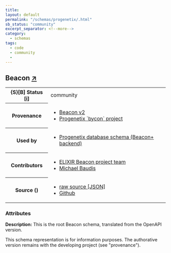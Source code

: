 ```yaml
---
title: 
layout: default
permalink: "/schemas/progenetix/.html"
sb_status: "community"
excerpt_separator: <!--more-->
category:
  - schemas
tags:
  - code
  - community
  - 
---
```



<div id="schema-header-title">
  <h2>Beacon <span id="schema-header-title-project"> <a href="https://github.com/progenetix/schemas" target="_BLANK">&nearr;</a></span> </h2>
</div>

<table id="schema-header-table">
  <tr>
    <th>{S}[B] Status <a href="https://schemablocks.org/about/sb-status-levels.html">[i]</a></th>
    <td><div id="schema-header-status">community</div></td>
  </tr>

  <tr>
    <th>Provenance</th>
    <td>
      <ul>
<li><a href="https://github.com/ga4gh-beacon/specification-v2">Beacon v2</a></li>
<li><a href="https://github.com/progenetix/bycon/">Progenetix `bycon` project</a></li>
      </ul>
    </td>
  </tr>
  <tr>
    <th>Used by</th>
    <td>
      <ul>
<li><a href="https://github.com/progenetix/schemas/">Progenetix database schema (Beacon+ backend)</a></li>
      </ul>
    </td>
  </tr>

<!--more-->

  <tr>
    <th>Contributors</th>
    <td>
      <ul>
<li><a href="https://beacon-project.io/categories/people.html">ELIXIR Beacon project team</a></li>
<li><a href="https://orcid.org/0000-0002-9903-4248">Michael Baudis</a></li>
      </ul>
    </td>
  </tr>
  <tr>
    <th>Source ()</th>
    <td>
      <ul>
        <li><a href="current/.json" target="_BLANK">raw source [JSON]</a></li>
        <li><a href="https://github.com/progenetix/schemas/blob/master/schemas/Beacon.yaml" target="_BLANK">Github</a></li>
      </ul>
    </td>
  </tr>
</table>

<div id="schema-attributes-title">
  <h3>Attributes</h3>
</div>

  
__Description:__ This is the root Beacon schema, translated from the OpenAPI version.
<div id="schema-footer">
This schema representation is for information purposes. The authorative 
version remains with the developing project (see "provenance").
</div>


